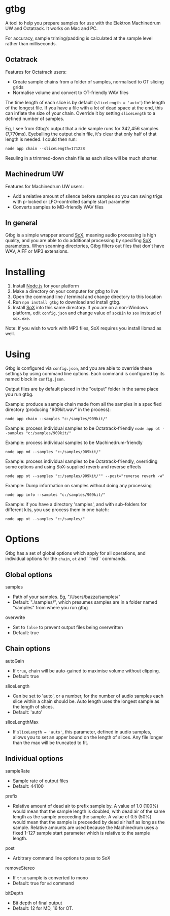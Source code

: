 gtbg
====

A tool to help you prepare samples for use with the Elektron Machinedrum UW and Octatrack. It works on Mac and PC.

For accuracy, sample triming/padding is calculated at the sample level rather than milliseconds.

## Octatrack

Features for Octatrack users:
* Create sample chains from a folder of samples, normalised to OT slicing grids
* Normalise volume and convert to OT-friendly WAV files

The time length of each slice is by default (```sliceLength = 'auto'```) the length of the longest file. If you have a file with a lot of dead space at the end, this can inflate the size of your chain. Override it by setting ```sliceLength``` to a defined number of samples.

Eg, I see from Gtbg's output that a ride sample runs for 342,456 samples (7,770ms). Eyeballing the output chain file, it's clear that only half of that length is needed. I could then run:

```node app chain --sliceLength=171228```

Resuling in a trimmed-down chain file as each slice will be much shorter.

## Machinedrum UW

Features for Machinedrum UW users:
* Add a relative amount of silence before samples so you can swing trigs with p-locked or LFO-controlled sample start parameter
* Converts samples to MD-friendly WAV files

## In general
Gtbg is a simple wrapper around [SoX](http://sox.sourceforge.net/), meaning audio processing is high quality, and you are able to do additional processing by specifing [SoX parameters](http://sox.sourceforge.net/sox.html). When scanning directories, Gtbg filters out files that don't have WAV, AIFF or MP3 extensions.

# Installing

1. Install [Node.js](http://nodejs.org/) for your platform
2. Make a directory on your computer for gtbg to live
3. Open the command line / terminal and change directory to this location
4. Run ```npm install gtbg``` to download and install gtbg.
5. Install [SoX](http://sox.sourceforge.net) into this same directory. If you are on a non-Windows platform, edit `config.json` and change value of `soxBin` to `sox` instead of `sox.exe`.

Note: If you wish to work with MP3 files, SoX requires you install libmad as well.

# Using

Gtbg is configured via ```config.json```, and you are able to override these settings by using command line options. Each command is configured by its named block in ```config.json```.

Output files are by default placed in the "output" folder in the same place you run gtbg.

Example: produce a sample chain made from all the samples in a specified directory (producing "909kit.wav" in the process):

```node app chain --samples "c:/samples/909kit/"```

Example: process individual samples to be Octatrack-friendly
```node app ot --samples "c:/samples/909kit/"```

Example: process individual samples to be Machinedrum-friendly

```node app md --samples "c:/samples/909kit/"```

Example: process individual samples to be Octatrack-friendly, overriding some options and using SoX-supplied reverb and reverse effects

```node app ot --samples "c:/samples/909kit/"" --post="reverse reverb -w"```

Example: Dump information on samples without doing any processing

```node app info --samples "c:/samples/909kit/"```

Example: if you have a directory 'samples', and with sub-folders for different kits, you use process them in one batch:

```node app ot --samples "c:/samples/"```

# Options
Gtbg has a set of global options which apply for all operations, and individual options for the ```chain```, ```ot``` and ```md`` commands.

## Global options

samples
* Path of your samples. Eg, "/Users/bazza/samples/" 
* Default: "./samples/", which presumes samples are in a folder named "samples" from where you run gtbg

overwrite
* Set to ```false``` to prevent output files being overwritten
* Default: true

## Chain options

autoGain
* If ```true```, chain will be auto-gained to maximise volume without clipping.
* Default: true

sliceLength
* Can be set to 'auto', or a number, for the number of audio samples each slice within a chain should be. Auto length uses the longest sample as the length of slices.
* Default: 'auto'

sliceLengthMax
* If ```sliceLength = 'auto'```, this parameter, defined in audio samples, allows you to set an upper bound on the length of slices. Any file longer than the max will be truncated to fit.

## Individual options


sampleRate
* Sample rate of output files
* Default: 44100

prefix
* Relative amount of dead air to prefix sample by. A value of 1.0 (100%) would mean that the sample length is doubled, with dead air of the same length as the sample preceeding the sample. A value of 0.5 (50%) would mean that the sample is preceeded by dead air half as long as the sample. Relative amounts are used because the Machinedrum uses a fixed 1-127 sample start parameter which is relative to the sample length.

post
* Arbitrary command line options to pass to SoX

removeStereo
* If ```true``` sample is converted to mono
* Default: true for ```md``` command

bitDepth
* Bit depth of final output
* Default: 12 for MD, 16 for OT.
